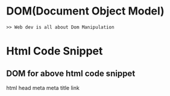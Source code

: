 # DOM(Document Object Model)
    >> Web dev is all about Dom Manipulation



# Html Code Snippet

<!DOCTYPE html>
<html lang="en">
<head>
    <meta charset="UTF-8">
    <meta name="viewport" content="width=device-width, initial-scale=1.0">
    <title>Document</title>
    <link rel="stylesheet" href="index.css">
</head>
<body>
    <script src="index.js"></script>
</body>
</html>

## DOM for above html code snippet
html
head
meta  meta  title  link